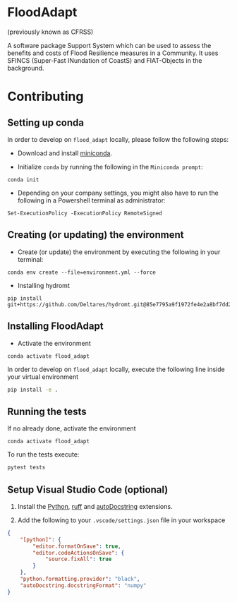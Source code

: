 # FloodAdapt
(previously known as CFRSS)

A software package Support System which can be used to assess the benefits and costs of Flood Resilience measures in a Community. 
It uses SFINCS (Super-Fast INundation of CoastS) and FIAT-Objects in the background.



# Contributing


## Setting up conda

In order to develop on `flood_adapt` locally, please follow the following steps:

- Download and install [miniconda](https://docs.conda.io/en/latest/miniconda.html).

- Initialize `conda` by running the following in the `Miniconda prompt`:

```
conda init
```

- Depending on your company settings, you might also have to run the following in a Powershell terminal as administrator:

```
Set-ExecutionPolicy -ExecutionPolicy RemoteSigned
```

## Creating (or updating) the environment

- Create (or update) the environment by executing the following in your terminal:

```
conda env create --file=environment.yml --force
```

- Installing hydromt

```
pip install git+https://github.com/Deltares/hydromt.git@85e7795a9f1972fe4e2a8bf7dd2d941193008574
```

## Installing FloodAdapt

- Activate the environment

```
conda activate flood_adapt
```

In order to develop on `flood_adapt` locally, execute the following line inside your virtual environment

```bash
pip install -e .
```

## Running the tests


If no already done, activate the environment

```
conda activate flood_adapt
```


To run the tests execute:

```bash
pytest tests
```

## Setup Visual Studio Code (optional)

1. Install the [Python](https://marketplace.visualstudio.com/items?itemName=ms-python.python), [ruff](https://marketplace.visualstudio.com/items?itemName=charliermarsh.ruff) and [autoDocstring](https://marketplace.visualstudio.com/items?itemName=njpwerner.autodocstring) extensions.

2. Add the following to your `.vscode/settings.json` file in your workspace

```json
{
    "[python]": {
        "editor.formatOnSave": true,
        "editor.codeActionsOnSave": {
            "source.fixAll": true
        }
    },
    "python.formatting.provider": "black",
    "autoDocstring.docstringFormat": "numpy"
}
```
